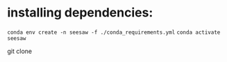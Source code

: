# installing dependencies:
`conda env create -n seesaw -f ./conda_requirements.yml`
`conda activate seesaw`

git clone 



